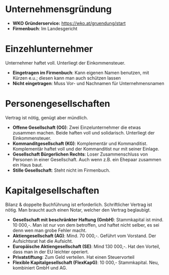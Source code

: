 # Unternehmensgründung

- **WKO Gründerservice:** https://wko.at/gruendung/start
- **Firmenbuch**: Im Landesgericht

# Einzehlunternehmer
Unternehmer haftet voll. Unterliegt der Einkommensteuer.

- **Eingetragen im Firmenbuch**: Kann eigenen Namen benutzen, mit Kürzen e.u.; diesen kann man auch schützen lassen
- **Nicht eingetragen**: Muss Vor- und Nachnamen für Unternehmensnamen

# Personengesellschaften
Vertrag ist nötig, genügt aber mündlich. 

- **Offene Gesellschaft (OG)**: Zwei Einzelunternehmer die etwas zusammen machen. Beide haften voll und solidarisch. Unterliegt der Einkommensteuer.
- **Kommanditgesellschaft (KG)**: Komplementär und Kommanditist. Komplementär haftet voll und der Kommanditist nur mit seiner Einlage.
- **Gesellschaft Bürgerlichen Rechts**: Loser Zusammenschluss von Personen in einer Gesellschaft. Auch wenn z.B. ein Ehepaar zusammen ein Haus baut.
- **Stille Gesellschaft**: Steht nicht im Firmenbuch.

# Kapitalgesellschaften
Bilanz & doppelte Buchführung ist erforderlich. Schriftlicher Vertrag ist nötig. Man braucht auch einen Notar, welcher den Vertrag beglaubigt. 

- **Gesellschaft mit beschränkter Haftung (GmbH)**: Stammkapital ist mind. 10 000,-. Man ist nur von dem betroffen, und haftet nicht selber, es sei denn wen man grobe Fehler macht. 
- **Aktiengesellschaft (AG)**: Mind. 70 000,-. Geführt vom Vorstand. Der Aufsichtsrat hat die Aufsicht. 
- **Europäische Aktiengesellschaft (SE)**: Mind 130 000,-. Hat den Vorteil, dass man in der EU leichter operiert.
- **Privatstiftung**: Zum Geld verteilen. Hat einen Steuervorteil
- **Flexible Kapitalgesellschaft (FlexKapG)**: 10 000,- Stammkapital. Neu, kombiniert GmbH und AG. 